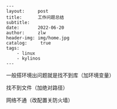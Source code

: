```
---
layout:     post
title:      工作问题总结
subtitle:   
date:       2022-06-20
author:     zlw
header-img: img/home.jpg
catalog: 	 true
tags:
    - linux
    - kylinos
---
```

一般搭环境出问题就是找不到库（加环境变量）

找不到文件（加绝对路径）

网络不通（改配置关防火墙）